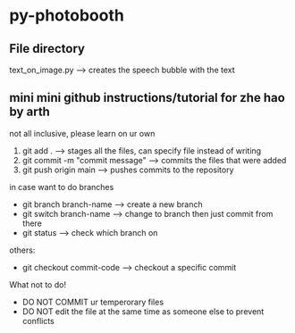 # py-photobooth

## File directory 
text_on_image.py --> creates the speech bubble with the text 


## mini mini github instructions/tutorial for zhe hao by arth
not all inclusive, please learn on ur own 

1. git add . --> stages all the files, can specify file instead of writing
2. git commit -m "commit message" --> commits the files that were added
3. git push origin main --> pushes commits to the repository

in case want to do branches

- git branch branch-name --> create a new branch
- git switch branch-name --> change to branch then just commit from there
- git status --> check which branch on

others:

- git checkout commit-code --> checkout a specific commit

What not to do!

- DO NOT COMMIT ur temperorary files
- DO NOT edit the file at the same time as someone else to prevent conflicts
